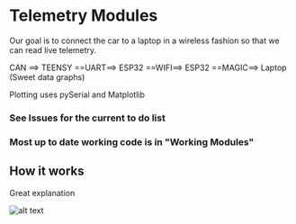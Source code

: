 # Telemetry Modules
Our goal is to connect the car to a laptop in a wireless fashion so that we can read live telemetry. 

CAN ==> TEENSY ==UART==> ESP32 ==WIFI==> ESP32 ==MAGIC==> Laptop (Sweet data graphs)

Plotting uses pySerial and Matplotlib

### See Issues for the current to do list
### Most up to date working code is in "Working Modules"

## How it works
Great explanation


![alt text](Modules.jpg "Modules")


